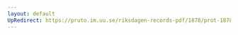 ```yaml
---
layout: default
UpRedirect: https://pruto.im.uu.se/riksdagen-records-pdf/1878/prot-1878--ak--053/prot-1878--ak--053_006.pdf
---
```

